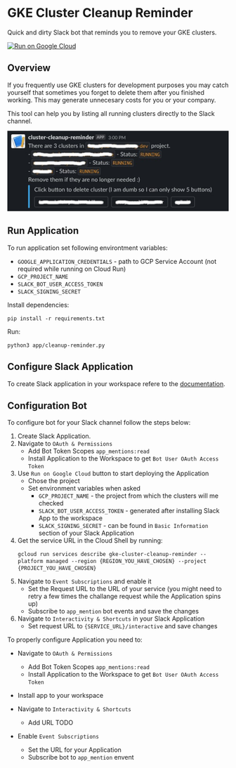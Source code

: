 # GKE Cluster Cleanup Reminder

Quick and dirty Slack bot that reminds you to remove your GKE clusters.

[![Run on Google Cloud](https://deploy.cloud.run/button.svg)](https://deploy.cloud.run)

## Overview

If you frequently use GKE clusters for development purposes you may catch yourself that sometimes you forget to delete them after you finished working. This may generate unnecesary costs for you or your company.

This tool can help you by listing all running clusters directly to the Slack channel.

![demo1](./assets/gke_cluster_cleanup_reminder.jpg "Slack message example")


## Run Application

To run application set following environtment variables:
- `GOOGLE_APPLICATION_CREDENTIALS` - path to GCP Service Account (not required while running on Cloud Run)
- `GCP_PROJECT_NAME`
- `SLACK_BOT_USER_ACCESS_TOKEN`
- `SLACK_SIGNING_SECRET`

Install dependencies:
```
pip install -r requirements.txt
```

Run:
```
python3 app/cleanup-reminder.py
```


## Configure Slack Application

To create Slack application in your workspace refere to the [documentation](https://api.slack.com/start/overview#creating).


## Configuration Bot

To configure bot for your Slack channel follow the steps below:
1. Create Slack Application.
2. Navigate to `OAuth & Permissions`
    - Add Bot Token Scopes `app_mentions:read`
    - Install Application to the Workspace to get `Bot User OAuth Access Token`
3. Use `Run on Google Cloud` button to start deploying the Application
    - Chose the project
    - Set environment variables when asked
        - `GCP_PROJECT_NAME` - the project from which the clusters will me checked
        - `SLACK_BOT_USER_ACCESS_TOKEN` - generated after installing Slack App to the workspace
        - `SLACK_SIGNING_SECRET` - can be found in `Basic Information` section of your Slack Application
4. Get the service URL in the Cloud Shell by running:
    ```
    gcloud run services describe gke-cluster-cleanup-reminder --platform managed --region {REGION_YOU_HAVE_CHOSEN} --project {PROJECT_YOU_HAVE_CHOSEN}
    ```
5. Navigate to `Event Subscriptions` and enable it
    - Set the Request URL to the URL of your service (you might need to retry a few times the challange request while the Application spins up)
    - Subscribe to `app_mention` bot events and save the changes
5. Navigate to `Interactivity & Shortcuts` in your Slack Application
    - Set request URL to `{SERVICE_URL}/interactive` and save changes



To properly configure Application you need to:
- Navigate to `OAuth & Permissions`
    - Add Bot Token Scopes `app_mentions:read`
    - Install Application to the Workspace to get `Bot User OAuth Access Token`



- Install app to your workspace
- Navigate to `Interactivity & Shortcuts`
    - Add URL TODO


- Enable `Event Subscriptions`
    - Set the URL for your Application
    - Subscribe bot to `app_mention` envent

